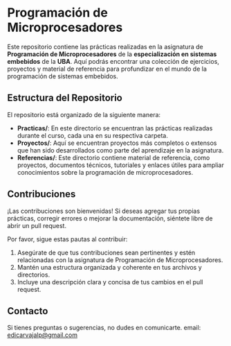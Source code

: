 # Programación de Microprocesadores

Este repositorio contiene las prácticas realizadas en la asignatura de __Programación de Microprocesadores__ de la __especialización en sistemas embebidos__ de la __UBA__. Aquí podrás encontrar una colección de ejercicios, proyectos y material de referencia para profundizar en el mundo de la programación de sistemas embebidos.

## Estructura del Repositorio

El repositorio está organizado de la siguiente manera:

- **Practicas/**: En este directorio se encuentran las prácticas realizadas durante el curso, cada una en su respectiva carpeta.
- **Proyectos/**: Aquí se encuentran proyectos más completos o extensos que han sido desarrollados como parte del aprendizaje en la asignatura.
- **Referencias/**: Este directorio contiene material de referencia, como proyectos, documentos técnicos, tutoriales y enlaces útiles para ampliar conocimientos sobre la programación de microprocesadores.

## Contribuciones

¡Las contribuciones son bienvenidas! Si deseas agregar tus propias prácticas, corregir errores o mejorar la documentación, siéntete libre de abrir un pull request. 

Por favor, sigue estas pautas al contribuir:

1. Asegúrate de que tus contribuciones sean pertinentes y estén relacionadas con la asignatura de Programación de Microprocesadores.
2. Mantén una estructura organizada y coherente en tus archivos y directorios.
3. Incluye una descripción clara y concisa de tus cambios en el pull request.

## Contacto

Si tienes preguntas o sugerencias, no dudes en comunicarte.
email: edicarvajalp@gmail.com 


